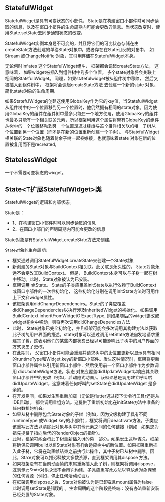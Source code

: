 ## StatefulWidget 
StatefulWidget是具有可变状态的小部件。
State是在构建窗口小部件时可同步读取的信息，以及在窗口小部件的生命周期内可能会更改的信息。当状态改变时，使用State.setState去同步通知状态的改变。


StatefulWidget实例本身是不可变的，并且将它们的可变状态存储在由createState方法创建的单独State对象中，或者存在在State订阅的对象中， 如Stream 或ChangeNotifier对象，其引用存储在StatefulWidget本身。

无论何时inflates 这个StatefulWidget组件， 框架都会调起createState方法， 这意味着， 如果widget被插入到组件树中的多个位置， 多个state对象将会关联上相同的StatefullWidget。 同理，如果statefulwidget被从组件树中移除， 然后又被插入到组件树中， 框架将会调起createState方法 去创建一个新的state 对象， 简化state对象的生命周期。

如果StatefulWidget的创建这使用GlobalKey作为它的key值，当StatefulWidget 从组件树中的一个位置移到另一个位置时，他仍然拥有相同的state对象。因为使用GlobalKey的组件在组件树中最多只能在一个地方使用，使用GlobalKey的组件也最多只能有一个相关联的元素，所以框架利用这个属性将带有GlobalKey的组件从树中的一个位置移动到另一个位置是通过嫁接与这个组件相关联的唯一子树从一个位置到另一个位置（而不是在新的位置重新创建一个子树）。 与StatefulWidget相关联的State对象也随着剩余子树一起被嫁接，也就意味着state 对象在新的位置被复用而不是recreated。 

## StatelessWidget
一个不需要可变状态的widget。

## State<T扩展StatefulWidget>类
StatefulWidget的逻辑和内部状态。

State是： 
- 1、在构建窗口小部件时可以同步读取的信息
- 2、在窗口小部门的声明周期内可能会更改的信息

State对象是有StatefulWidget.createState方法来创建。

State对象的生命周期:
- 框架通过调用StatefulWidget.createState来创建一个State对象
- 新创建的State对象与BuildContext相关联。此关联是永久性的， State对象永远不会更改其BuildContext。 但是， BuildContext本身可以与子树一起在树中移动。此时，State对象被认为已安装。
- 框架调用initState。 State的子类应覆盖initState以执行依赖于BuildContext或窗口小部件的一次性初始化， 这些初始化分别在调用initState方法时可用作上下文和widget属性。
- 该框架调用didChangeDependencies。State的子类应覆盖didChangeDependencies以执行涉及InheritedWidget的初始化。 如果调用BuildContext.inheritFromWidgetOfExactTtype, 则如果随后的widget更改或widget在树中移动，则将再次调用didChangeDepencies方法
- 此时， State对象已完全初始化，并且框架可能会多次调用其构建方法以获取此子树的用户界面的描述。state对象可以通过调用setState方法自发地请求重建其子树，这表明他们的某些内部状态已经以可能影响此子树中的用户界面的方式发生了更改。
- 在此期间， 父窗口小部件可能会重建并请求树中的此位置更新以显示具有相同的runtimeType和Widget.key的新窗口小部件。发生这种情况时，框架将更新窗口小部件属性以引用新窗口小部件，然后使用前一个窗口小部件作为参数调用 didUpdateWidget方法。状态 对象应覆盖didUpdateWidget以响应其关联窗口小部件中的更改（例如，启动隐式动画）。该框架总是调用建立呼叫后didUpdateWidget，这意味着任何呼叫的setState在didUpdateWidget 是多余的。
- 在开发期间，如果发生热重新加载（无论是flutter通过按下命令行工具r还是从IDE启动）， 都会调用重组方法。这提供了重新初始化在initState方法中准备的任何数据的机会。
- 如果从树中删除包含State对象的子树（例如，因为父级构建了具有不同runtimeType 或Widget.key的小部件），框架将调用deactivate方法。子类应该重写此方法以清除此对象与树中其他元素之间的任何链接（例如，如果您为祖先提供了指向后代的RenderObject的指针）。
- 此时，框架可能会将此子树重新插入树的另一部分。如果发生这种情况，框架将确保它调用build以使State对象有机会适应树中的新位置。如果框架重新插入此子树，它将在动画帧结束之前执行此操作，其中子树已从树中删除。因此，State对象可以推迟释放大多数资源，直到框架调用其dispose 方法。
- 如果框架没有在当前动画帧的末尾重新插入此子树，则框架将调用dispose，这表示此State对象永远不会再次构建。子类应重写此方法以释放此对象保留的任何资源（例如，停止任何活动动画）。
- 在框架调用dispose之后，State对象被认为是已卸载且mount属性为false。此时调用setState是错误的 。生命周期的这个阶段是终端：没有办法重新安装已经处置的State对象。


